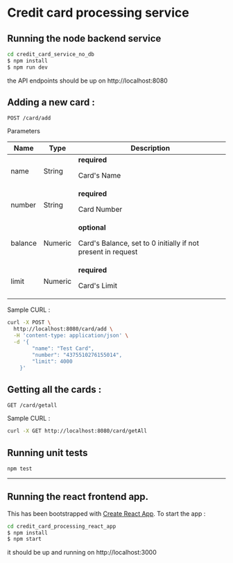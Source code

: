 # Credit card processing service 

## Running the node backend service

```sh
cd credit_card_service_no_db
$ npm install
$ npm run dev
```
the API endpoints should be up on http://localhost:8080

## Adding a new card :

	POST /card/add

Parameters

| Name    | Type      | Description                          |
|---------|-----------|--------------------------------------|
| name			|String  | **required** <p>Card's Name</p>							|
| number			|String | **required** <p>Card Number</p>							|
| balance			|Numeric  | **optional** <p>Card's Balance, set to 0 initially if not present in request</p>							|
| limit			|Numeric  | **required** <p>Card's Limit</p>							|

Sample CURL :
```sh
curl -X POST \
  http://localhost:8080/card/add \
  -H 'content-type: application/json' \
  -d '{
        "name": "Test Card",
        "number": "4375510276155014",
        "limit": 4000
    }'
```

## Getting all the cards :

	GET /card/getall

Sample CURL :
```sh
curl -X GET http://localhost:8080/card/getAll 
```

## Running unit tests

```sh
npm test
```

* * *
## Running the react frontend app.

This has been bootstrapped with [Create React App](https://github.com/facebook/create-react-app). To start the app :

```sh
cd credit_card_processing_react_app
$ npm install
$ npm start
```

it should be up and running on http://localhost:3000
